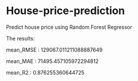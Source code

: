 # House-price-prediction

Predict house price using Random Forest Regressor


The results:

mean_RMSE :  129067.011211088887649

mean_MAE :  71495.457105972294812

mean_R2 :  0.876255360644725
